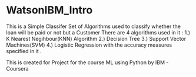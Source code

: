 # WatsonIBM_Intro
This is a Simple Classifer Set of Algorithms used to classify whether the loan will be paid or not but a Customer
There are 4 algorithms used in it :
1.) K Nearest Negihbour(KNN) Algorithm
2.) Decision Tree
3.) Support Vector Machines(SVM)
4.) Logistic Regression
with the accuracy measures specified in it .


This is created for Project for the course ML using Python by IBM - Coursera

